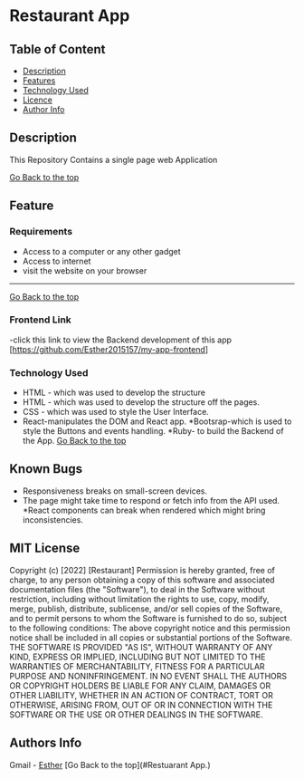 # Restaurant App
 ## Table of Content
 - [Description](#description)
 - [Features](#features)
 - [Technology  Used](#technology-Used)
 - [Licence](#licence)
 - [Author Info](#Authors-Info)
 ## Description
 
 <p>This Repository Contains a single page web Application</p>
 
[Go Back to the top](#Restaurant)
## Feature
 ###  Requirements
 
 * Access to  a computer or any other gadget
 * Access to internet
 * visit the website on your browser
 ****
 [Go Back to the top](#Restaurant)
### Frontend Link
-click this link to view the Backend development of this app [https://github.com/Esther2015157/my-app-frontend]
### Technology  Used

* HTML - which was used to develop the structure
* HTML - which was used to develop the structure off the pages.
* CSS - which was used to style the User Interface.
* React-manipulates the DOM and React app.
*Bootsrap-which is used to style the Buttons and events handling.
*Ruby- to build the Backend of the App.
[Go Back to the top](#Restaurant)
## Known Bugs
* Responsiveness breaks on small-screen devices.
* The page might take time to respond or fetch info from the API used.
*React components can break when rendered which might bring inconsistencies.
## MIT License
Copyright (c) [2022] [Restaurant] 
Permission is hereby granted, free of charge, to any person obtaining a copy
of this software and associated documentation files (the "Software"), to deal
in the Software without restriction, including without limitation the rights
to use, copy, modify, merge, publish, distribute, sublicense, and/or sell
copies of the Software, and to permit persons to whom the Software is
furnished to do so, subject to the following conditions:
The above copyright notice and this permission notice shall be included in all
copies or substantial portions of the Software.
THE SOFTWARE IS PROVIDED "AS IS", WITHOUT WARRANTY OF ANY KIND, EXPRESS OR
IMPLIED, INCLUDING BUT NOT LIMITED TO THE WARRANTIES OF MERCHANTABILITY,
FITNESS FOR A PARTICULAR PURPOSE AND NONINFRINGEMENT. IN NO EVENT SHALL THE
AUTHORS OR COPYRIGHT HOLDERS BE LIABLE FOR ANY CLAIM, DAMAGES OR OTHER
LIABILITY, WHETHER IN AN ACTION OF CONTRACT, TORT OR OTHERWISE, ARISING FROM,
OUT OF OR IN CONNECTION WITH THE SOFTWARE OR THE USE OR OTHER DEALINGS IN THE
SOFTWARE.
## Authors Info
Gmail -
        [Esther](Esthermuthoni@student.moringaschool.com)
[Go Back to the top](#Restuarant App.)
